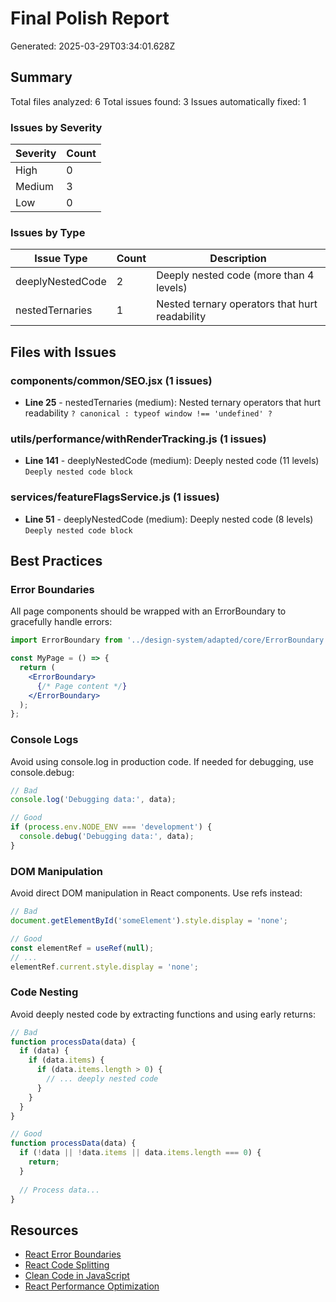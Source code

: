 # Final Polish Report

Generated: 2025-03-29T03:34:01.628Z

## Summary

Total files analyzed: 6
Total issues found: 3
Issues automatically fixed: 1

### Issues by Severity

| Severity | Count |
|----------|-------|
| High     | 0 |
| Medium   | 3 |
| Low      | 0 |

### Issues by Type

| Issue Type | Count | Description |
|------------|-------|-------------|
| deeplyNestedCode | 2 | Deeply nested code (more than 4 levels) |
| nestedTernaries | 1 | Nested ternary operators that hurt readability |

## Files with Issues

### components/common/SEO.jsx (1 issues)

- **Line 25** - nestedTernaries (medium): Nested ternary operators that hurt readability
  `? canonical : typeof window !== 'undefined' ?`


### utils/performance/withRenderTracking.js (1 issues)

- **Line 141** - deeplyNestedCode (medium): Deeply nested code (11 levels)
  `Deeply nested code block`


### services/featureFlagsService.js (1 issues)

- **Line 51** - deeplyNestedCode (medium): Deeply nested code (8 levels)
  `Deeply nested code block`


## Best Practices

### Error Boundaries

All page components should be wrapped with an ErrorBoundary to gracefully handle errors:

```jsx
import ErrorBoundary from '../design-system/adapted/core/ErrorBoundary';

const MyPage = () => {
  return (
    <ErrorBoundary>
      {/* Page content */}
    </ErrorBoundary>
  );
};
```

### Console Logs

Avoid using console.log in production code. If needed for debugging, use console.debug:

```js
// Bad
console.log('Debugging data:', data);

// Good
if (process.env.NODE_ENV === 'development') {
  console.debug('Debugging data:', data);
}
```

### DOM Manipulation

Avoid direct DOM manipulation in React components. Use refs instead:

```jsx
// Bad
document.getElementById('someElement').style.display = 'none';

// Good
const elementRef = useRef(null);
// ...
elementRef.current.style.display = 'none';
```

### Code Nesting

Avoid deeply nested code by extracting functions and using early returns:

```js
// Bad
function processData(data) {
  if (data) {
    if (data.items) {
      if (data.items.length > 0) {
        // ... deeply nested code
      }
    }
  }
}

// Good
function processData(data) {
  if (!data || !data.items || data.items.length === 0) {
    return;
  }
  
  // Process data...
}
```

## Resources

- [React Error Boundaries](https://reactjs.org/docs/error-boundaries.html)
- [React Code Splitting](https://reactjs.org/docs/code-splitting.html)
- [Clean Code in JavaScript](https://github.com/ryanmcdermott/clean-code-javascript)
- [React Performance Optimization](https://reactjs.org/docs/optimizing-performance.html)
